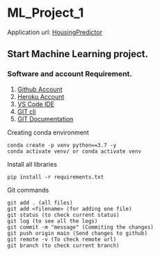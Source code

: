 # ML_Project_1
Application url:
[HousingPredictor](https://ml-regression-app.herokuapp.com/)

## Start Machine Learning project.

### Software and account Requirement.

1. [Github Account](https://github.com)
2. [Heroku Account](https://dashboard.heroku.com/login)
3. [VS Code IDE](https://code.visualstudio.com/download)
4. [GIT cli](https://git-scm.com/downloads)
5. [GIT Documentation](https://git-scm.com/docs/gittutorial)


Creating conda environment
```
conda create -p venv python==3.7 -y
conda activate venv/ or conda activate venv
```
Install all libraries
```
pip install -r requirements.txt
```
Git commands
```
git add . (all files)
git add <filename> (for adding one file)
git status (to check current status)
git log (to see all the logs)
git commit -m "message" (Commiting the changes)
git push origin main (Send changes to github)
git remote -v (To check remote url)
git branch (to check current branch)


